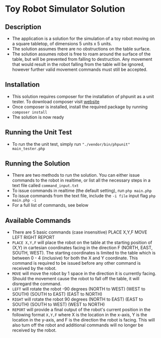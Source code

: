 Toy Robot Simulator Solution
===================

Description
-----------

- The application is a solution for the simulation of a toy robot moving on a square tabletop,
  of dimensions 5 units x 5 units.
- The solution assumes there are no obstructions on the table surface.
- The solution assumes robot is free to roam around the surface of the table, but will be
  prevented from falling to destruction. Any movement that would result in the
  robot falling from the table will be ignored, however further valid
  movement commands must still be accepted.


Installation
-----------

- This solution requires composer for the installation of phpunit as a unit tester. To download composer
  visit [website](https://getcomposer.org/)
- Once composer is installed, install the required package by running
  `composer install`
- The solution is now ready


Running the Unit Test
-----------

- To run the the unit test, simply run
  `"./vendor/bin/phpunit" main_tester.php`


Running the Solution
-----------

- There are two methods to run the solution. You can either issue commands to the robot in realtime, or
  list all the necessary steps in a text file called `command_input.txt`
- To issue commands in realtime (the default setting), run
  `php main.php`
- To issue commands from the text file, include the `-i file` input flag
  `php main.php -i`
- For a full list of commands, see below


Available Commands
-----------

- There are 5 basic commands (case insensitive)
  PLACE X,Y,F
  MOVE
  LEFT
  RIGHT
  REPORT
- `PLACE X,Y,F` will place the robot on the table at the starting position of (X,Y) in cartesian coordinates
  facing in the direction F (NORTH, EAST, SOUTH, WEST). The starting coordinates is limited to the table
  which is between 0 - 4 (inclusive) for both the X and Y coordinate. This command is required to be issued
  before any other command is received by the robot.
- `MOVE` will move the robot by 1 space in the direction it is currently facing. Should the movement cause
  the robot to fall off the table, it will disregard the command.
- `LEFT` will rotate the robot -90 degrees
  (NORTH to WEST)
  (WEST to SOUTH)
  (SOUTH to EAST)
  (EAST to NORTH)
- `RIGHT` will rotate the robot 90 degrees
  (NORTH to EAST)
  (EAST to SOUTH)
  (SOUTH to WEST)
  (WEST to NORTH)
- `REPORT` will provide a final output of the robot's current position in the following format
  `X,Y,F` where X is the location in the x-axis, Y is the location in the y-axis, and F is the direction
  the robot is facing. This will also turn off the robot and additional commands will no longer be received
  by the robot.
